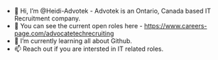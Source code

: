 - 👋 Hi, I’m @Heidi-Advotek - Advotek is an Ontario, Canada based IT Recruitment company.
- 👀 You can see the current open roles here - https://www.careers-page.com/advocatetechrecruiting
- 🌱 I’m currently learning all about Github. 
- 📫 Reach out if you are intersted in IT related roles. 

<!---
Heidi-Advotek/Heidi-Advotek is a ✨ special ✨ repository because its `README.md` (this file) appears on your GitHub profile.
You can click the Preview link to take a look at your changes.
--->
